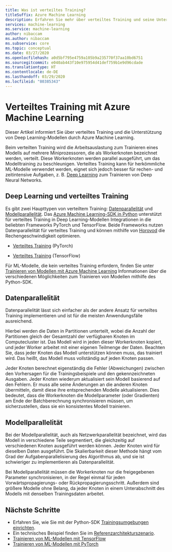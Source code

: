 ```yaml
---
title: Was ist verteiltes Training?
titleSuffix: Azure Machine Learning
description: Erfahren Sie mehr über verteiltes Training und seine Unterstützung durch Azure Machine Learning.
services: machine-learning
ms.service: machine-learning
author: nibaccam
ms.author: nibaccam
ms.subservice: core
ms.topic: conceptual
ms.date: 03/27/2020
ms.openlocfilehash: a0d5bf795e4759a105b9a235770f37aa10bd6751
ms.sourcegitcommit: e040ab443f10e975954d41def759b1e9d96cdade
ms.translationtype: HT
ms.contentlocale: de-DE
ms.lasthandoff: 03/29/2020
ms.locfileid: "80385343"
---
```

# <a name="distributed-training-with-azure-machine-learning"></a>Verteiltes Training mit Azure Machine Learning

Dieser Artikel informiert Sie über verteiltes Training und die Unterstützung von Deep Learning-Modellen durch Azure Machine Learning. 

Beim verteilten Training wird die Arbeitsauslastung zum Trainieren eines Modells auf mehrere Miniprozessoren, die als Workerknoten bezeichnet werden, verteilt. Diese Workerknoten werden parallel ausgeführt, um das Modelltraining zu beschleunigen. Verteiltes Training kann für herkömmliche ML-Modelle verwendet werden, eignet sich jedoch besser für rechen- und zeitintensive Aufgaben, z. B. [Deep Learning](concept-deep-learning-vs-machine-learning.md) zum Trainieren von Deep Neural Networks.

## <a name="deep-learning-and-distributed-training"></a>Deep Learning und verteiltes Training 

Es gibt zwei Haupttypen von verteiltem Training: [Datenparallelität](#data-parallelism) und [Modellparallelität](#model-parallelism). Das [Azure Machine Learning-SDK in Python](https://docs.microsoft.com/python/api/overview/azure/ml/intro?view=azure-ml-py) unterstützt für verteiltes Training in Deep Learning-Modellen Integrationen in die beliebten Frameworks PyTorch und TensorFlow. Beide Frameworks nutzen Datenparallelität für verteiltes Training und können mithilfe von [Horovod](https://horovod.readthedocs.io/en/latest/summary_include.html) die Rechengeschwindigkeit optimieren. 

* [Verteiltes Training](how-to-train-pytorch.md#distributed-training) (PyTorch)

* [Verteiltes Training](how-to-train-tensorflow.md#distributed-training) (TensorFlow)

Für ML-Modelle, die kein verteiltes Training erfordern, finden Sie unter [Trainieren von Modellen mit Azure Machine Learning](concept-train-machine-learning-model.md#python-sdk) Informationen über die verschiedenen Möglichkeiten zum Trainieren von Modellen mithilfe des Python-SDK.

## <a name="data-parallelism"></a>Datenparallelität

Datenparallelität lässt sich einfacher als der andere Ansatz für verteiltes Training implementieren und ist für die meisten Anwendungsfälle ausreichend.

Hierbei werden die Daten in Partitionen unterteilt, wobei die Anzahl der Partitionen gleich der Gesamtzahl der verfügbaren Knoten im Computecluster ist. Das Modell wird in jeden dieser Workerknoten kopiert, und jeder Worker arbeitet mit einer eigenen Teilmenge der Daten. Beachten Sie, dass jeder Knoten das Modell unterstützen können muss, das trainiert wird. Das heißt, das Modell muss vollständig auf jeden Knoten passen.

Jeder Knoten berechnet eigenständig die Fehler (Abweichungen) zwischen den Vorhersagen für die Trainingsbeispiele und den gekennzeichneten Ausgaben. Jeder Knoten wiederum aktualisiert sein Modell basierend auf den Fehlern. Er muss alle seine Änderungen an die anderen Knoten übermitteln, damit diese ihre entsprechenden Modelle aktualisieren. Dies bedeutet, dass die Workerknoten die Modellparameter (oder Gradienten) am Ende der Batchberechnung synchronisieren müssen, um sicherzustellen, dass sie ein konsistentes Modell trainieren. 

## <a name="model-parallelism"></a>Modellparallelität

Bei der Modellparallelität, auch als Netzwerkparallelität bezeichnet, wird das Modell in verschiedene Teile segmentiert, die gleichzeitig auf verschiedenen Knoten ausgeführt werden können. Jeder Knoten wird für dieselben Daten ausgeführt. Die Skalierbarkeit dieser Methode hängt vom Grad der Aufgabenparallelisierung des Algorithmus ab, und sie ist schwieriger zu implementieren als Datenparallelität. 

Bei Modellparallelität müssen die Workerknoten nur die freigegebenen Parameter synchronisieren, in der Regel einmal für jeden Vorwärtspropagierungs- oder Rückpropagierungsschritt. Außerdem sind größere Modelle ohne Belang, da jeder Knoten in einem Unterabschnitt des Modells mit denselben Trainingsdaten arbeitet.

## <a name="next-steps"></a>Nächste Schritte

* Erfahren Sie, wie Sie mit der Python-SDK [Trainingsumgebungen einrichten](how-to-set-up-training-targets.md).
* Ein technisches Beispiel finden Sie im [Referenzarchitekturszenario](https://docs.microsoft.com/azure/architecture/reference-architectures/ai/training-deep-learning).
* [Trainieren von ML-Modellen mit TensorFlow](how-to-train-tensorflow.md)
* [Trainieren von ML-Modellen mit PyTorch](how-to-train-pytorch.md) 